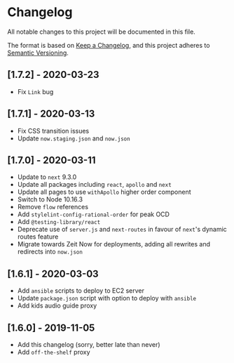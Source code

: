 # Changelog

All notable changes to this project will be documented in this file.

The format is based on [Keep a Changelog](https://keepachangelog.com/en/1.0.0/),
and this project adheres to [Semantic Versioning](https://semver.org/spec/v2.0.0.html).

## [1.7.2] - 2020-03-23

- Fix `Link` bug

## [1.7.1] - 2020-03-13

- Fix CSS transition issues
- Update `now.staging.json` and `now.json`

## [1.7.0] - 2020-03-11

- Update to `next` 9.3.0
- Update all packages including `react`, `apollo` and `next`
- Update all pages to use `withApollo` higher order component
- Switch to Node 10.16.3
- Remove `flow` references
- Add `stylelint-config-rational-order` for peak OCD
- Add `@testing-library/react`
- Deprecate use of `server.js` and `next-routes` in favour of `next`'s dynamic routes feature
- Migrate towards Zeit Now for deployments, adding all rewrites and redirects into `now.json`

## [1.6.1] - 2020-03-03

- Add `ansible` scripts to deploy to EC2 server
- Update `package.json` script with option to deploy with `ansible`
- Add kids audio guide proxy

## [1.6.0] - 2019-11-05

- Add this changelog (sorry, better late than never)
- Add `off-the-shelf` proxy
